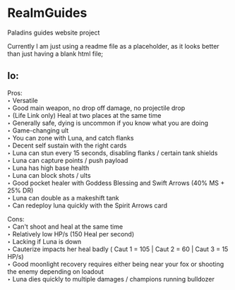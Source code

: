 # RealmGuides
Paladins guides website project

Currently I am just using a readme file as a placeholder, as it looks better than just having a blank html file;


Io:
-------------
Pros:    
‣ Versatile  
‣ Good main weapon, no drop off damage, no projectile drop  
‣ (Life Link only) Heal at two places at the same time  
‣ Generally safe, dying is uncommon if you know what you are doing  
‣ Game-changing ult  
‣ You can zone with Luna, and catch flanks  
‣ Decent self sustain with the right cards  
‣ Luna can stun every 15 seconds, disabling flanks / certain tank shields  
‣ Luna can capture points / push payload  
‣ Luna has high base health  
‣ Luna can block shots / ults  
‣ Good pocket healer with Goddess Blessing and Swift Arrows (40% MS + 25% DR)  
‣ Luna can double as a makeshift tank  
‣ Can redeploy luna quickly with the Spirit Arrows card  

Cons:  
‣ Can't shoot and heal at the same time  
‣ Relatively low HP/s (150 Heal per second)  
‣ Lacking if Luna is down  
‣ Cauterize impacts her heal badly ( Caut 1 = 105 | Caut 2 = 60 | Caut 3 = 15 HP/s)  
‣ Good moonlight recovery requires either being near your fox or shooting the enemy depending on loadout  
‣ Luna dies quickly to multiple damages / champions running bulldozer  
